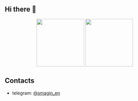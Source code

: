 ## Hi there 👋

<p align='center'>
   <img height=150 src="https://github-readme-stats.vercel.app/api?username=smaginen&show_icons=true&count_private=true"/>
   <img height=150 src="https://github-readme-stats.vercel.app/api/top-langs/?username=smaginen&layout=compact"/>
</p>

## Contacts
* telegram: [@smagin_en](https://t.me/smagin_en)
